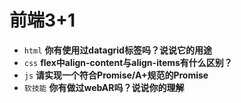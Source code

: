 # 前端3+1
- `html` **你有使用过datagrid标签吗？说说它的用途**
- `css` **flex中align-content与align-items有什么区别？**
- `js` **请实现一个符合Promise/A+规范的Promise**
- `软技能` **你有做过webAR吗？说说你的理解**

